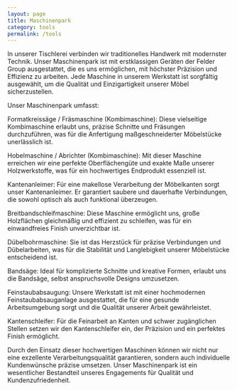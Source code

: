 ```yaml
---
layout: page
title: Maschinenpark
category: tools
permalink: /tools
---
```


In unserer Tischlerei verbinden wir traditionelles Handwerk mit modernster Technik. Unser Maschinenpark ist mit 
erstklassigen Geräten der Felder Group ausgestattet, die es uns ermöglichen, mit höchster Präzision und Effizienz zu 
arbeiten. Jede Maschine in unserem Werkstatt ist sorgfältig ausgewählt, um die Qualität und Einzigartigkeit unserer 
Möbel sicherzustellen.

Unser Maschinenpark umfasst:

Formatkreissäge / Fräsmaschine (Kombimaschine): Diese vielseitige Kombimaschine erlaubt uns, präzise Schnitte und 
Fräsungen durchzuführen, was für die Anfertigung maßgeschneiderter Möbelstücke unerlässlich ist.

Hobelmaschine / Abrichter (Kombimaschine): Mit dieser Maschine erreichen wir eine perfekte Oberflächengüte und exakte 
Maße unserer Holzwerkstoffe, was für ein hochwertiges Endprodukt essenziell ist.

Kantenanleimer: Für eine makellose Verarbeitung der Möbelkanten sorgt unser Kantenanleimer. Er garantiert saubere und 
dauerhafte Verbindungen, die sowohl optisch als auch funktional überzeugen.

Breitbandschleifmaschine: Diese Maschine ermöglicht uns, große Holzflächen gleichmäßig und effizient zu schleifen, was 
für ein einwandfreies Finish unverzichtbar ist.

Dübelbohrmaschine: Sie ist das Herzstück für präzise Verbindungen und Dübelarbeiten, was für die Stabilität und 
Langlebigkeit unserer Möbelstücke entscheidend ist.

Bandsäge: Ideal für komplizierte Schnitte und kreative Formen, erlaubt uns die Bandsäge, selbst anspruchsvolle 
Designs umzusetzen.

Feinstaubabsaugung: Unsere Werkstatt ist mit einer hochmodernen Feinstaubabsauganlage ausgestattet, die für eine 
gesunde Arbeitsumgebung sorgt und die Qualität unserer Arbeit gewährleistet.

Kantenschleifer: Für die Feinarbeit an Kanten und schwer zugänglichen Stellen setzen wir den Kantenschleifer ein, 
der Präzision und ein perfektes Finish ermöglicht.

Durch den Einsatz dieser hochwertigen Maschinen können wir nicht nur eine exzellente Verarbeitungsqualität garantieren, 
sondern auch individuelle Kundenwünsche präzise umsetzen. Unser Maschinenpark ist ein wesentlicher Bestandteil unseres 
Engagements für Qualität und Kundenzufriedenheit.